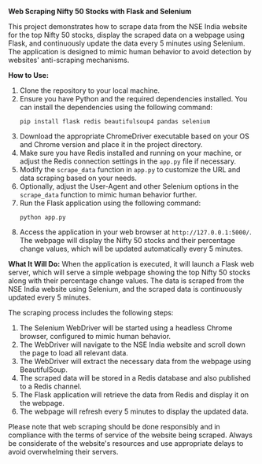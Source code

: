 **Web Scraping Nifty 50 Stocks with Flask and Selenium**

This project demonstrates how to scrape data from the NSE India website for the top Nifty 50 stocks, display the scraped data on a webpage using Flask, and continuously update the data every 5 minutes using Selenium. The application is designed to mimic human behavior to avoid detection by websites' anti-scraping mechanisms.

**How to Use:**
1. Clone the repository to your local machine.
2. Ensure you have Python and the required dependencies installed. You can install the dependencies using the following command:
   ```
   pip install flask redis beautifulsoup4 pandas selenium
   ```
3. Download the appropriate ChromeDriver executable based on your OS and Chrome version and place it in the project directory.
4. Make sure you have Redis installed and running on your machine, or adjust the Redis connection settings in the `app.py` file if necessary.
5. Modify the `scrape_data` function in `app.py` to customize the URL and data scraping based on your needs.
6. Optionally, adjust the User-Agent and other Selenium options in the `scrape_data` function to mimic human behavior further.
7. Run the Flask application using the following command:
   ```
   python app.py
   ```
8. Access the application in your web browser at `http://127.0.0.1:5000/`. The webpage will display the Nifty 50 stocks and their percentage change values, which will be updated automatically every 5 minutes.

**What It Will Do:**
When the application is executed, it will launch a Flask web server, which will serve a simple webpage showing the top Nifty 50 stocks along with their percentage change values. The data is scraped from the NSE India website using Selenium, and the scraped data is continuously updated every 5 minutes.

The scraping process includes the following steps:
1. The Selenium WebDriver will be started using a headless Chrome browser, configured to mimic human behavior.
2. The WebDriver will navigate to the NSE India website and scroll down the page to load all relevant data.
3. The WebDriver will extract the necessary data from the webpage using BeautifulSoup.
4. The scraped data will be stored in a Redis database and also published to a Redis channel.
5. The Flask application will retrieve the data from Redis and display it on the webpage.
6. The webpage will refresh every 5 minutes to display the updated data.

Please note that web scraping should be done responsibly and in compliance with the terms of service of the website being scraped. Always be considerate of the website's resources and use appropriate delays to avoid overwhelming their servers.
